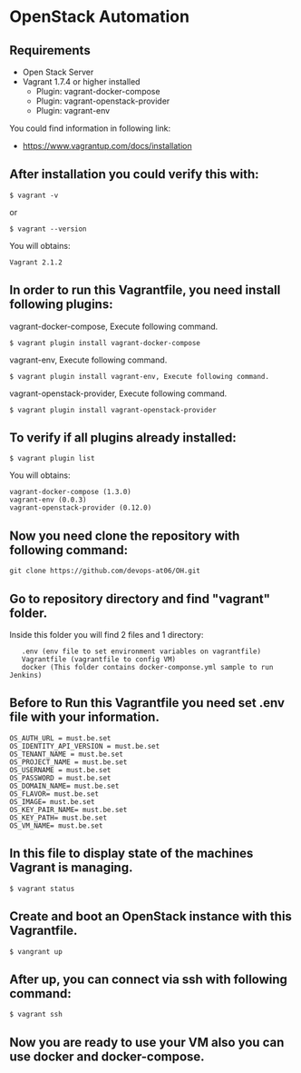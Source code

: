 # OpenStack Automation

## Requirements

- Open Stack Server
- Vagrant 1.7.4 or higher installed
    - Plugin: vagrant-docker-compose
    - Plugin: vagrant-openstack-provider
    - Plugin: vagrant-env

You could find information in following link:
- https://www.vagrantup.com/docs/installation

## After installation you could verify this with:

    $ vagrant -v
    
   or
    
    $ vagrant --version
    
You will obtains:

    Vagrant 2.1.2

## In order to run this Vagrantfile, you need install following plugins:

vagrant-docker-compose, Execute following command.

    $ vagrant plugin install vagrant-docker-compose

vagrant-env, Execute following command.

    $ vagrant plugin install vagrant-env, Execute following command.

vagrant-openstack-provider, Execute following command.

    $ vagrant plugin install vagrant-openstack-provider

## To verify if all plugins already installed:
    $ vagrant plugin list

You will obtains:

    vagrant-docker-compose (1.3.0)
    vagrant-env (0.0.3)
    vagrant-openstack-provider (0.12.0)
    
## Now you need clone the repository with following command:

    git clone https://github.com/devops-at06/OH.git

## Go to repository directory and find "vagrant" folder.
   Inside this folder you will find 2 files and 1 directory:
   
       .env (env file to set environment variables on vagrantfile)
       Vagrantfile (vagrantfile to config VM)
       docker (This folder contains docker-componse.yml sample to run Jenkins)
      
## Before to Run this Vagrantfile you need set .env file with your information.

    OS_AUTH_URL = must.be.set
    OS_IDENTITY_API_VERSION = must.be.set 
    OS_TENANT_NAME = must.be.set
    OS_PROJECT_NAME = must.be.set
    OS_USERNAME = must.be.set
    OS_PASSWORD = must.be.set
    OS_DOMAIN_NAME= must.be.set
    OS_FLAVOR= must.be.set
    OS_IMAGE= must.be.set
    OS_KEY_PAIR_NAME= must.be.set
    OS_KEY_PATH= must.be.set
    OS_VM_NAME= must.be.set
     
## In this file to display state of the machines Vagrant is managing.

    $ vagrant status

## Create and boot an OpenStack instance with this Vagrantfile.

    $ vangrant up

## After up, you can connect via ssh with following command:

    $ vagrant ssh
    
## Now you are ready to use your VM also you can use docker and docker-compose.




